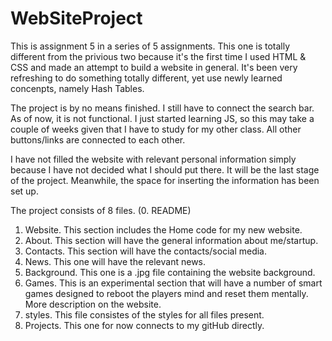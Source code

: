 # WebSiteProject

This is assignment 5 in a series of 5 assignments. This one is totally different from the 
privious two because it's the first time I used HTML & CSS and made an attempt to build a 
website in general. It's been very refreshing to do something totally different, yet use newly
learned concenpts, namely Hash Tables.

The project is by no means finished. I still have to connect the search bar. As of now, it is
not functional. I just started learning JS, so this may take a couple of weeks given that 
I have to study for my other class. All other buttons/links are connected to each other.

I have not filled the website with relevant personal information simply because I have not
decided what I should put there. It will be the last stage of the project. Meanwhile, the space 
for inserting the information has been set up. 

The project consists of 8 files. (0. README)

1. Website. This section includes the Home code for my new website.
2. About. This section will have the general information about me/startup.
3. Contacts. This section will have the contacts/social media.
4. News. This one will have the relevant news.
5. Background. This one is a .jpg file containing the website background.
6. Games. This is an experimental section that will have a number of smart games designed
   to reboot the players mind and reset them mentally. More description on the website.
7. styles. This file consistes of the styles for all files present.
8. Projects. This one for now connects to my gitHub directly.  
